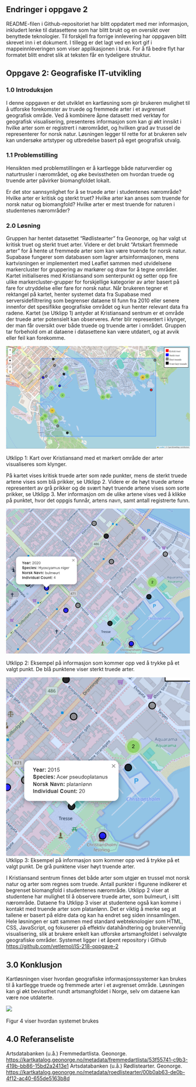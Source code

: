 ## Endringer i oppgave 2
README-filen i Github-repositoriet har blitt oppdatert med mer informasjon, inkludert lenke til datasettene som har blitt brukt og en oversikt over benyttede teknologier. Til forskjell fra forrige innlevering har oppgaven blitt skrevet inn i et dokument. I tillegg er det lagt ved en kort gif i mappeinnleveringen som viser applikasjonen i bruk. For å få bedre flyt har formatet blitt endret slik at teksten får en tydeligere struktur. 

## Oppgave 2: Geografiske IT-utvikling
### 1.0 Introduksjon
I denne oppgaven er det utviklet en kartløsning som gir brukeren mulighet til å utforske forekomster av truede og fremmede arter i et avgrenset geografisk område. Ved å kombinere åpne datasett med verktøy for geografisk visualisering, presenteres informasjon som kan gi økt innsikt i hvilke arter som er registrert i nærområdet, og hvilken grad av trussel de representerer for norsk natur. Løsningen legger til rette for at brukeren selv kan undersøke artstyper og utbredelse basert på eget geografisk utvalg.

### 1.1 Problemstilling
Hensikten med problemstillingen er å kartlegge både naturverdier og naturtrusler i nærområdet, og øke bevisstheten om hvordan truede og truende arter påvirker biomangfoldet lokalt.

Er det stor sannsynlighet for å se truede arter i studentenes nærområde? Hvilke arter er kritisk og sterkt truet? Hvilke arter kan anses som truende for norsk natur og biomangfold?  Hvilke arter er mest truende for naturen i studentenes nærområder?

### 2.0 Løsning
Gruppen har hentet datasettet “Rødlistearter” fra Geonorge, og har valgt ut kritisk truet og sterkt truet arter. Videre er det brukt “Artskart fremmede arter” for å hente ut fremmede arter som kan være truende for norsk natur. Supabase fungerer som databasen som lagrer artsinformasjonen, mens kartvisningen er implementert med Leaflet sammen med utvidelsene markercluster for gruppering av markører og draw for å tegne områder. 
Kartet initialiseres med Kristiansand som senterpunkt og setter opp fire ulike markercluster-grupper for forskjellige kategorier av arter basert på fare for utryddelse eller fare for norsk natur. Når brukeren tegner et rektangel på kartet, henter systemet data fra Supabase med serversidefiltrering som begrenser dataene til funn fra 2010 eller senere innenfor det spesifikke geografiske området og kun henter relevant data fra radene.
Kartet (se Utklipp 1) antyder at Kristiansand sentrum er et område der truede arter potensielt kan observeres. Arter blir representert i klynger, der man får oversikt over både truede og truende arter i området. Gruppen tar forbehold om at dataene i datasettene kan være utdatert, og at avvik eller feil kan forekomme.

![](Bilde1.png)

Utklipp 1: Kart over Kristiansand med et markert område der arter visualiseres som klynger. 


På kartet vises kritisk truede arter som røde punkter, mens de sterkt truede artene vises som blå prikker, se Utklipp 2. Videre er de høyt truede artene representert av grå prikker og de svært høyt truende artene vises som sorte prikker, se Utklipp 3. Mer informasjon om de ulike artene vises ved å klikke på punktet, hvor det oppgis funnår, artens navn, samt antall registrerte funn. 

![](Bilde2.png)

Utklipp 2: Eksempel på informasjon som kommer opp ved å trykke på et valgt punkt. De blå punktene viser sterkt truede arter.

![](Bilde3.png)
Utklipp 3: Eksempel på informasjon som kommer opp ved å trykke på et valgt punkt. De grå punktene viser høyt truende arter.

I Kristiansand sentrum finnes det både arter som utgjør en trussel mot norsk natur og arter som regnes som truede. Antall punkter i figurene indikerer et begrenset biomangfold i studentenes nærområde. Utklipp 2 viser at studentene har mulighet til å observere truede arter, som bulmeurt, i sitt nærområde. Dataene fra Utklipp 3 viser at studentene også kan komme i kontakt med truende arter som platanlønn. Det er viktig å merke seg at tallene er basert på eldre data og kan ha endret seg siden innsamlingen.
Hele løsningen er satt sammen med standard webteknologier som HTML, CSS, JavaScript, og fokuserer på effektiv datahåndtering og brukervennlig visualisering, slik at brukere enkelt kan utforske artsmangfoldet i selvvalgte geografiske områder. Systemet ligger i et åpent repository i Github https://github.com/vetlemol/IS-218-oppgave-2

## 3.0 Konklusjon
Kartløsningen viser hvordan geografiske informasjonssystemer kan brukes til å kartlegge truede og fremmede arter i et avgrenset område. Løsningen kan gi økt bevissthet rundt artsmangfoldet i Norge, selv om dataene kan være noe utdaterte.


![](Video.gif)

Figur 4 viser hvordan systemet brukes


## 4.0 Referanseliste
Artsdatabanken (u.å.) Fremmedartlista. Geonorge. https://kartkatalog.geonorge.no/metadata/fremmedartlista/53f55741-c9b3-419b-bb86-15bd2a2413e1 
Artsdatabanken (u.å.) Rødlistearter. Geonorge. https://kartkatalog.geonorge.no/metadata/roedlistearter/00b0ab63-de0b-4f12-ac40-655de5163b8d 
